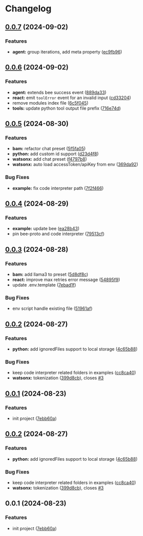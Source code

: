 # Changelog

## [0.0.7](https://github.com/i-am-bee/bee-agent-framework/compare/v0.0.6...v0.0.7) (2024-09-02)

### Features

- **agent:** group iterations, add meta property ([ec9fb96](https://github.com/i-am-bee/bee-agent-framework/commit/ec9fb96a26da851520104271124d246003afd131))

## [0.0.6](https://github.com/i-am-bee/bee-agent-framework/compare/v0.0.5...v0.0.6) (2024-09-02)

### Features

- **agent:** extends bee success event ([889da33](https://github.com/i-am-bee/bee-agent-framework/commit/889da331f809f79d322d8df5129e068e59e3a7dd))
- **react:** emit `toolError` event for an invalid input ([cd33204](https://github.com/i-am-bee/bee-agent-framework/commit/cd3320407a870f92aabe9db06efebdd46b432fcf))
- remove modules index file ([6c5f045](https://github.com/i-am-bee/bee-agent-framework/commit/6c5f045cd1315ed4ee88ecbce3e0236c42734de9))
- **tools:** update python tool output file prefix ([716e74d](https://github.com/i-am-bee/bee-agent-framework/commit/716e74d4727d418b78a7af69789db93c53853c2f))

## [0.0.5](https://github.com/i-am-bee/bee-agent-framework/compare/v0.0.4...v0.0.5) (2024-08-30)

### Features

- **bam:** refactor chat preset ([5f5fa05](https://github.com/i-am-bee/bee-agent-framework/commit/5f5fa05ad502fd1e140f4e0c3048e0d629d0f16d))
- **python:** add custom id support ([d23d4f8](https://github.com/i-am-bee/bee-agent-framework/commit/d23d4f8f0717434bc55478253d5a8f0c71a34151))
- **watsonx:** add chat preset ([f4797b8](https://github.com/i-am-bee/bee-agent-framework/commit/f4797b80ad2712444c15f3aa050f2f2db8c1d86e))
- **watsonx:** auto load accessToken/apiKey from env ([369da92](https://github.com/i-am-bee/bee-agent-framework/commit/369da929281932ae6151eb388601370c83c113b5))

### Bug Fixes

- **example:** fix code interpreter path ([7f2f466](https://github.com/i-am-bee/bee-agent-framework/commit/7f2f466cb6f2d35575358073be6fd222e13117bb))

## [0.0.4](https://github.com/i-am-bee/bee-agent-framework/compare/v0.0.3...v0.0.4) (2024-08-29)

### Features

- **example:** update bee ([ea28b43](https://github.com/i-am-bee/bee-agent-framework/commit/ea28b43b8a1aad3f51d191b4f7179a3672888c4f))
- pin bee-proto and code interpreter ([79513cf](https://github.com/i-am-bee/bee-agent-framework/commit/79513cfbb1730bdd989d4d5828d0d8e249232b1e))

## [0.0.3](https://github.com/i-am-bee/bee-agent-framework/compare/0.0.2...v0.0.3) (2024-08-28)

### Features

- **bam:** add llama3 to preset ([5d8df8c](https://github.com/i-am-bee/bee-agent-framework/commit/5d8df8c9c3ad756b46867285fdadd33c2affdc71))
- **react:** improve max retries error message ([54895f9](https://github.com/i-am-bee/bee-agent-framework/commit/54895f982c097e720ba32cb292841e67c20d89e4))
- update .env.template ([7ebad1f](https://github.com/i-am-bee/bee-agent-framework/commit/7ebad1fbcd5514fed3610da3025bfb2e5ea7d9e3))

### Bug Fixes

- env script handle existing file ([51961af](https://github.com/i-am-bee/bee-agent-framework/commit/51961afb8a610c224d023bf2e0dd5bec2e02c1a4))

## [0.0.2](https://github.com/i-am-bee/bee-agent-framework/compare/0.0.1...0.0.2) (2024-08-27)

### Features

- **python:** add ignoredFiles support to local storage ([4c65b88](https://github.com/i-am-bee/bee-agent-framework/commit/4c65b88aeaa2b9d7ad4fbde4ee645311f2694c2f))

### Bug Fixes

- keep code interpreter related folders in examples ([cc8ca40](https://github.com/i-am-bee/bee-agent-framework/commit/cc8ca40c8200882cbb1e902fc706f4d2cc6434f6))
- **watsonx:** tokenization ([399d8cb](https://github.com/i-am-bee/bee-agent-framework/commit/399d8cba7292ae22492739362df584dd7295a5b6)), closes [#3](https://github.com/i-am-bee/bee-agent-framework/issues/3)

## [0.0.1](https://github.com/i-am-bee/bee-agent-framework/compare/7ebb60a4206337b98c5dfd500c6e06a5df559106...0.0.1) (2024-08-23)

### Features

- init project ([7ebb60a](https://github.com/i-am-bee/bee-agent-framework/commit/7ebb60a4206337b98c5dfd500c6e06a5df559106))

## [0.0.2](https://github.com/i-am-bee/bee-agent-framework/compare/0.0.1...0.0.2) (2024-08-27)

### Features

- **python:** add ignoredFiles support to local storage ([4c65b88](https://github.com/i-am-bee/bee-agent-framework/commit/4c65b88aeaa2b9d7ad4fbde4ee645311f2694c2f))

### Bug Fixes

- keep code interpreter related folders in examples ([cc8ca40](https://github.com/i-am-bee/bee-agent-framework/commit/cc8ca40c8200882cbb1e902fc706f4d2cc6434f6))
- **watsonx:** tokenization ([399d8cb](https://github.com/i-am-bee/bee-agent-framework/commit/399d8cba7292ae22492739362df584dd7295a5b6)), closes [#3](https://github.com/i-am-bee/bee-agent-framework/issues/3)

## 0.0.1 (2024-08-23)

### Features

- init project ([7ebb60a](https://github.com/i-am-bee/bee-agent-framework/commit/7ebb60a4206337b98c5dfd500c6e06a5df559106))
